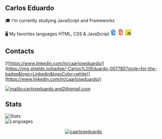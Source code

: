 ## Carlos Eduardo

🎓 I’m currently studying JavaScript and Frameworks

<p>
  🖥️ My favorites languages HTML, CSS & JavaScript 
  <img src="https://raw.githubusercontent.com/devicons/devicon/master/icons/css3/css3-plain-wordmark.svg" alt="css3"  width="20" height="20"/>
  <img src="https://raw.githubusercontent.com/devicons/devicon/master/icons/html5/html5-original-wordmark.svg" alt="html5"  width="20" height="20"/>
  <img src="https://raw.githubusercontent.com/devicons/devicon/master/icons/javascript/javascript-original.svg" alt="javascript" width="20" height="20"/>
</p>

## Contacts

[![https://www.linkedin.com/in/caarloseduardo/](https://img.shields.io/badge/-Carlos%20Eduardo-0077B5?style=for-the-badge&logo=Linkedin&logoColor=white)](https://www.linkedin.com/in/caarloseduardo/)

[![mailto:carloseduardo.and2@gmail.com](https://img.shields.io/badge/carloseduardo.and2@gmail.com-D14836?style=for-the-badge&logo=Gmail&logoColor=white)](mailto:carloseduardo.and2@gmail.com)

## Stats
<p>
<img src="https://github-readme-stats.vercel.app/api?username=caarloseduardo&show_icons=true&theme=radical" alt="Stats"/> <br/>
<img src="https://github-readme-stats.vercel.app/api/top-langs/?username=caarloseduardo&theme=radical" alt="Languages"/>
</p>



<p align="center">
<a href="https://www.linkedin.com/in/caarloseduardo/" target="blank"><img align="center" src="https://cdn.jsdelivr.net/npm/simple-icons@3.0.1/icons/linkedin.svg" alt="caarloseduardo" height="30" width="30" /></a>
</p>
